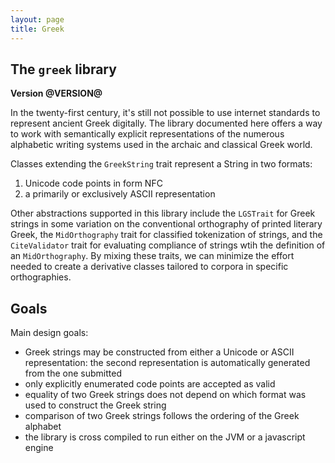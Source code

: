 ```yaml
---
layout: page
title: Greek
---
```


## The `greek` library

**Version @VERSION@**

In the twenty-first century, it's still not possible to use internet standards to represent ancient Greek digitally.  The library documented here offers a way to work with semantically explicit representations of the numerous alphabetic writing systems used in the archaic and classical Greek world.

Classes extending the `GreekString` trait represent a String in two formats:

1.  Unicode code points in form NFC
2.  a primarily or exclusively ASCII representation


Other abstractions supported in this library include the `LGSTrait` for Greek strings in some variation on the conventional  orthography of printed literary Greek, the `MidOrthography` trait for classified tokenization of strings, and the `CiteValidator` trait for evaluating compliance of strings wtih the definition of an `MidOrthography`.  By mixing these traits, we can minimize the effort needed to create a derivative classes tailored to corpora in specific orthographies.


## Goals

Main design goals:

-   Greek strings may be constructed from either a Unicode or ASCII representation: the second representation is automatically generated from the one submitted
-   only explicitly enumerated code points are accepted as valid
-   equality of two Greek strings does not depend on which format was used to construct the Greek string
-   comparison of two Greek strings follows the ordering of the Greek alphabet
-   the library is cross compiled to run either on the JVM or a javascript engine
